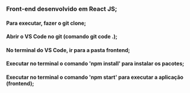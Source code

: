 ### Front-end desenvolvido em React JS;
#### Para executar, fazer o git clone;
#### Abrir o VS Code no git (comando git code .);
#### No terminal do VS Code, ir para a pasta frontend;
#### Executar no terminal o comando 'npm install' para instalar os pacotes;
#### Executar no terminal o comando 'npm start' para executar a aplicação (frontend);
